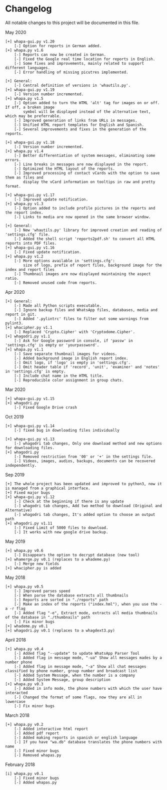 Changelog
====
All notable changes to this project will be documented in this file.

May 2020

    [+] whapa-gui.py v1.20
        [-] Option for reports in German added.
    [+] whapa.py v1.6
        [-] Reports can now be created in German.
        [-] Fixed the Google real time location for reports in English.
        [-] Some fixes and improvements, mainly related to support different languages.
        [-] Error handling of missing picutres implemented.

    [+] General:
        [-] Central definition of versions in 'whautils.py'.
    [+] whapa-gui.py v1.19
        [-] Version number incremented.
    [+] whapa.py v1.5
        [-] Option added to turn the HTML 'alt' tag for images on or off. If off, a broken image
            symbol will be displayed instead of the alternative text, which may be preferrable.
        [-] Improved generation of links from URLs in messages.
        [-] Unified HTML report templates for English and Spanish.
        [-] Several improvements and fixes in the generation of the reports.

    [+] whapa-gui.py v1.18
        [-] Version number incremented.
    [+] whapa.py v1.4
        [-] Better differentiation of system messages, eliminating some errors.
        [-] Line breaks in messages are now displayed in the report.
        [-] Optimized the HTML layout of the reports.
        [-] Improved processing of contact vCards with the option to save them as files and
            display the vCard information on tooltips in raw and pretty format.

    [+] whapa-gui.py v1.17
        [-] Improved update notification.
    [+] whapa.py v1.3
        [-] Option added to include profile pictures in the reports and the report index.
        [-] Links to media are now opened in the same browser window.

    [+] General:
        [-] New 'whautils.py' library for improved creation and reading of 'settings.cfg' file.
        [-] Added the shell script 'reports2pdf.sh' to convert all HTML reports into PDF files.
    [+] whapa-gui.py v1.16
        [-] Fixed update notification.
    [+] whapa.py v1.2
        [-] More options available in 'settings.cfg':
            size of logo, prefix of report files, background image for the index and report files
        [-] Thumbnail images are now displayed maintaining the aspect ratio.
        [-] Removed unused code from reports.

Apr 2020

    [+] General:
        [-] Made all Python scripts executable.
        [-] Ignore backup files and WhatsApp files, databases, media and report in git.
        [-] Added '.pylintrc' files to filter out some warnings from pylint3.
    [+] whacipher.py v1.1
        [-] Replaced 'Crypto.Cipher' with 'Cryptodome.Cipher'.
    [+] whagodri.py v1.1
        [-] Ask for Google password in console, if 'passw' in 'settings.cfg' is empty or 'yourpassword'.
    [+] whapa.py v1.1
        [-] Save separate thumbnail images for videos.
        [-] Added background image in English report index.
        [-] Omit logo, if 'logo' is empty in 'settings.cfg'.
        [-] Omit header table if 'record', 'unit', 'examiner' and 'notes' in 'settings.cfg' is empty.
        [-] Include chat name in the HTML title.
        [-] Reproducible color assignment in group chats.

Mar 2020

    [+] whapa-gui.py v1.15
    [+] whagodri.py
        [-] Fixed Google Drive crash

Oct 2019

    [+] whapa-gui.py v1.14
        [-] fixed bug in downloading files individually

    [+] whapa-gui.py v1.13
        [-] whagodri tab changes, Only one download method and new options for downloading files.
    [+] whagodri.py
        [-] Removed restriction from '00' or '+' in the settings file.
        [-] Videos, images, audios, backups, documents can be recovered independently.

Sep 2019

    [+] The whole project has been updated and improved to python3, now it is managed from a graphical interface.
    [+] Fixed major bugs
    [+] whapa-gui.py v1.12
        [-] Check at the beginning if there is any update
        [-] whagodri tab changes, Add two method to download (Original and Alternative)
        [-] whagodri tab changes, It's added option to choose an output path
    [+] whagodri.py v1.11
        [-] Fixed Limit of 5000 files to download.
        [-] It works with new google drive backup.

May 2019

    [+] whapa.py v0.6
        [-] Disappears the option to decrypt database (new tool)
    [+] whamerge.py v0.1 (replaces to a whademe.py)
        [-] Merge new fields
    [+] whacipher.py is added

May 2018

    [+] whapa.py v0.5
        [-] Improved parses speed
        [-] When parse the database extracts all thumbnails
        [-] Reports are sorted in "./reports" path
        [-] Make an index of the reports ("index.hml"), when you use the -a -r flag
        [-] Added flag "-e", Extract mode, extracts all media thumbnails of the database in "./thumbnails" path
        [-] Fix minor bugs
    [+] whademe.py v0.1
    [+] whagodri.py v0.1 (replaces to a whagdext3.py)

April 2018

    [+] whapa.py v0.4
        [-] Added flag "--update" to update WhatsApp Parser Tool
        [-] Added flag in message mode, "-ua" Show all messages mades by a number phone
        [-] Added flag in message mode, "-a" Show all chat messages classified by phone number, group number and broadcast list
        [-] Added System Message, when the number is a company
        [-] Added System Message, group description
    [+] whapa.py v0.3
        [-] Added in info mode, the phone numbers with which the user have interacted
        [-] Changed the format of some flags, now they are all in lowercase
        [-] Fix minor bugs

March 2018

    [+] whapa.py v0.2
        [-] Added interactive html report
        [-] Added pdf report
        [-] Added making reports in spanish or english language
        [-] If you have "wa.db" database translates the phone numbers with name
        [-] Fixed minor bugs
        [-] Removed whapas.py

February 2018

    [i] whapa.py v0.1
        [-] Fixed minor bugs
        [-] Added whapas.py

